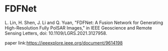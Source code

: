 # FDFNet
L. Lin, H. Shen, J. Li and Q. Yuan, "FDFNet: A Fusion Network for Generating High-Resolution Fully PolSAR Images," in IEEE Geoscience and Remote Sensing Letters, doi: 10.1109/LGRS.2021.3127958.

paper link:https://ieeexplore.ieee.org/document/9614198


